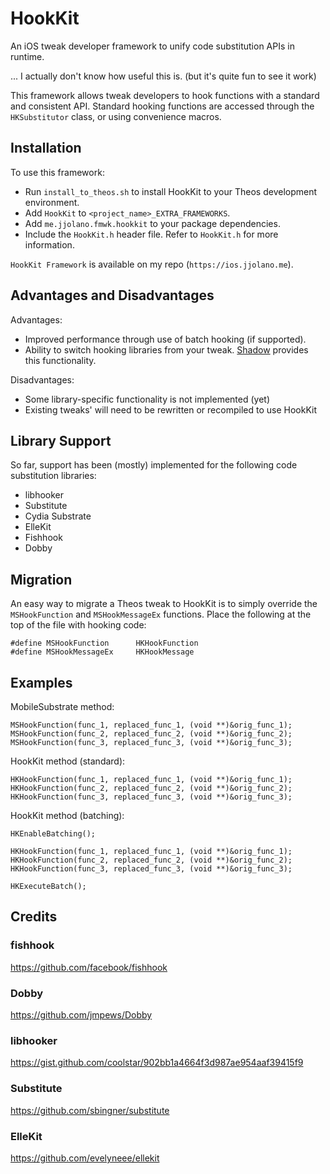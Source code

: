 # HookKit

An iOS tweak developer framework to unify code substitution APIs in runtime.

... I actually don't know how useful this is. (but it's quite fun to see it work)

This framework allows tweak developers to hook functions with a standard and consistent API. Standard hooking functions are accessed through the `HKSubstitutor` class, or using convenience macros.

## Installation

To use this framework:

* Run `install_to_theos.sh` to install HookKit to your Theos development environment.
* Add `HookKit` to `<project_name>_EXTRA_FRAMEWORKS`.
* Add `me.jjolano.fmwk.hookkit` to your package dependencies.
* Include the `HookKit.h` header file. Refer to `HookKit.h` for more information.

`HookKit Framework` is available on my repo (`https://ios.jjolano.me`).

## Advantages and Disadvantages

Advantages:

* Improved performance through use of batch hooking (if supported).
* Ability to switch hooking libraries from your tweak. [Shadow](https://github.com/jjolano/shadow) provides this functionality.

Disadvantages:

* Some library-specific functionality is not implemented (yet)
* Existing tweaks' will need to be rewritten or recompiled to use HookKit

## Library Support

So far, support has been (mostly) implemented for the following code substitution libraries:

* libhooker
* Substitute
* Cydia Substrate
* ElleKit
* Fishhook
* Dobby

## Migration

An easy way to migrate a Theos tweak to HookKit is to simply override the `MSHookFunction` and `MSHookMessageEx` functions. Place the following at the top of the file with hooking code:

```objc
#define MSHookFunction      HKHookFunction
#define MSHookMessageEx     HKHookMessage
```

## Examples

MobileSubstrate method:

```objc
MSHookFunction(func_1, replaced_func_1, (void **)&orig_func_1);
MSHookFunction(func_2, replaced_func_2, (void **)&orig_func_2);
MSHookFunction(func_3, replaced_func_3, (void **)&orig_func_3);
```

HookKit method (standard):

```objc
HKHookFunction(func_1, replaced_func_1, (void **)&orig_func_1);
HKHookFunction(func_2, replaced_func_2, (void **)&orig_func_2);
HKHookFunction(func_3, replaced_func_3, (void **)&orig_func_3);
```

HookKit method (batching):

```objc
HKEnableBatching();

HKHookFunction(func_1, replaced_func_1, (void **)&orig_func_1);
HKHookFunction(func_2, replaced_func_2, (void **)&orig_func_2);
HKHookFunction(func_3, replaced_func_3, (void **)&orig_func_3);

HKExecuteBatch();
```

## Credits

### fishhook

<https://github.com/facebook/fishhook>

### Dobby

<https://github.com/jmpews/Dobby>

### libhooker

<https://gist.github.com/coolstar/902bb1a4664f3d987ae954aaf39415f9>

### Substitute

<https://github.com/sbingner/substitute>

### ElleKit

<https://github.com/evelyneee/ellekit>
